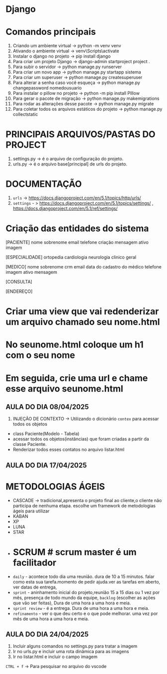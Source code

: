 # Django

# Comandos principais

1. Criando um ambiente virtual -> python -m venv venv
2. Ativando o ambiente virtual -> venv\Scripts\activate
3. Instalar o django no projeto -> pip install django
4. Para criar um projeto Django -> django-admin startproject project .
5. Para subir o servidor -> python manage.py runserver
6. Para criar um novo app -> python manage.py startapp sistema
7. Para criar um superuser -> python manage.py createsuperuser
8. Para alterar a senha caso você esqueça -> python manage.py changepassword nomedousuario
9. Para instalar o pillow no projeto -> python -m pip install PIllow
10. Para gerar o pacote de migração -> python manage.py makemigrations
11. Para rodar as alterações desse pacote -> python manage.py migrate
12. Para coletar todos os arquivos estáticos do projeto -> python manage.py collectstatic

# PRINCIPAIS ARQUIVOS/PASTAS DO PROJECT

1. settings.py -> é o arquivo de configuração do projeto.
2. urls.py -> é o arquivo base[principal] de urls do projeto.


# DOCUMENTAÇÃO 

1. `urls` -> https://docs.djangoproject.com/en/5.1/topics/http/urls/
2. `settings` - > https://docs.djangoproject.com/en/5.1/topics/settings/ , https://docs.djangoproject.com/en/5.1/ref/settings/


# Criação das entidades do sistema

[PACIENTE]
nome
sobrenome
email
telefone
criação
mensagem
ativo
imagem

[ESPECIALIDADE]
ortopedia
cardiologia
neurologia
clinico geral

[MEDICO]
nome
sobrenome
crm
email
data do cadastro do médico
telefone
imagem
ativo
mensagem

[CONSULTA]

[ENDEREÇO]

# Criar uma view que vai redenderizar um arquivo chamado seu nome.html
# No seunome.html coloque um h1 com o seu nome
# Em seguida, crie uma url e chame esse arquivo seunome.html

## AULA DO DIA 08/04/2025

1. INJEÇÃO DE CONTEXTO -> Utilizando o dicionário `contex` para acessar todos os objetos
- class Paciente(Modelo - Tabela)
- acessar todos os objetos(instâncias) que foram criadas a partir da classe Paciente.
- Renderizar todos esses contatos no arquivo listar.html

## AULA DO DIA 17/04/2025

# METODOLOGIAS ÁGEIS

- CASCADE -> tradicional,apresenta o projeto final ao cliente,o cliente não participa de nenhuma etapa.
escolhe um framework de metodologias ágeis para utilizar
- KABAN
- XP
- LUNA
- STAR
- # SCRUM # scrum master é um facilitador
- `daily` - acontece todo dia uma reunião. dura de 10 a 15 minutos. falar como esta sua tarefa.momento de pedir ajuda.ver as tarefas em aberto, ver datas de entrega,
- `sprint` - aninhamento inicial do projeto,reunião 15 a 15 dias ou 1 vez por mês, presença de todo mundo da equipe, `backlog` (escolher as ações que vão ser feitas), Dura de uma hora
a uma hora e meia.
- `sprint review` - é a entrega. Dura de uma hora a uma hora e meia.
- `refinamento` - ver o que deu certo e o que pode melhorar. uma vez por mês de uma hora a uma hora e meia.

## AULA DO DIA 24/04/2025

1. Incluir alguns comandos no settings.py para tratar a imagem
2. Ir no urls.py e incluir uma rota dinâmica para as imagens
3. Ir no listar.html e incluir o campo imagem

`CTRL + f` -> Para pesquisar no arquivo do vscode